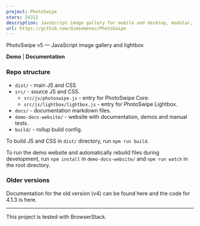 ```yaml
---
project: PhotoSwipe
stars: 24312
description: JavaScript image gallery for mobile and desktop, modular, framework independent
url: https://github.com/dimsemenov/PhotoSwipe
---
```


PhotoSwipe v5 — JavaScript image gallery and lightbox

**Demo** | **Documentation**

### Repo structure

-   `dist/` - main JS and CSS
-   `src/` - source JS and CSS.
    -   `src/js/photoswipe.js` - entry for PhotoSwipe Core.
    -   `src/js/lightbox/lightbox.js` - entry for PhotoSwipe Lightbox.
-   `docs/` - documentation markdown files.
-   `demo-docs-website/` - website with documentation, demos and manual tests.
-   `build/` - rollup build config.

To build JS and CSS in `dist/` directory, run `npm run build`.

To run the demo website and automatically rebuild files during development, run `npm install` in `demo-docs-website/` and `npm run watch` in the root directory.

### Older versions

Documentation for the old version (v4) can be found here and the code for 4.1.3 is here.

* * *

This project is tested with BrowserStack.
